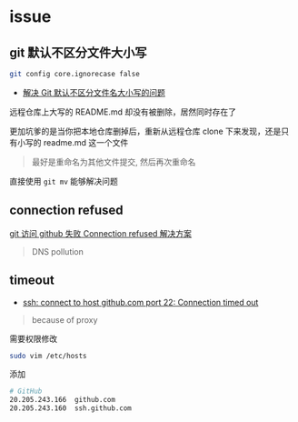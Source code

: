 # issue

## git 默认不区分文件大小写

```bash
git config core.ignorecase false
```

- [解决 Git 默认不区分文件名大小写的问题](https://www.jianshu.com/p/df0b0e8bcf9b)

远程仓库上大写的 README.md 却没有被删除，居然同时存在了

更加坑爹的是当你把本地仓库删掉后，重新从远程仓库 clone 下来发现，还是只有小写的 readme.md 这一个文件

> 最好是重命名为其他文件提交, 然后再次重命名

直接使用 `git mv` 能够解决问题

## connection refused

[git 访问 github 失败 Connection refused 解决方案](https://www.shouxicto.com/article/5947.html)

> DNS pollution

## timeout

- [ssh: connect to host github.com port 22: Connection timed out](https://stackoverflow.com/questions/15589682/ssh-connect-to-host-github-com-port-22-connection-timed-out)

> because of proxy

需要权限修改

```bash
sudo vim /etc/hosts
```

添加

```bash
# GitHub
20.205.243.166  github.com
20.205.243.160  ssh.github.com
```
